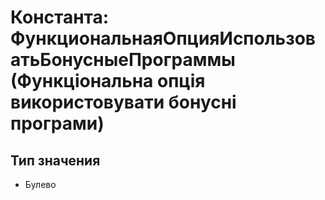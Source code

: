 ﻿# Константа: ФункциональнаяОпцияИспользоватьБонусныеПрограммы (Функціональна опція використовувати бонусні програми)

## Тип значения

- Булево

